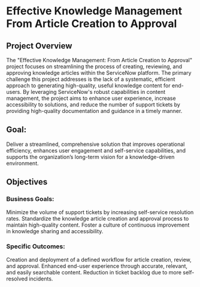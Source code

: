 # Effective Knowledge Management From Article Creation to Approval

## Project Overview
  The "Effective Knowledge Management: From Article Creation to Approval" project focuses on streamlining the process of creating, reviewing, and approving knowledge articles within the ServiceNow platform. The primary challenge this project addresses is the lack of a systematic, efficient approach to generating high-quality, useful knowledge content for end-users. By leveraging ServiceNow's robust capabilities in content management, the project aims to enhance user experience, increase accessibility to solutions, and reduce the number of support tickets by providing high-quality documentation and guidance in a timely manner.
## Goal:
  Deliver a streamlined, comprehensive solution that improves operational efficiency, enhances user engagement and self-service capabilities, and supports the organization’s long-term vision for a knowledge-driven environment.
## Objectives
### Business Goals:
  Minimize the volume of support tickets by increasing self-service resolution rates.
  Standardize the knowledge article creation and approval process to maintain high-quality content.
  Foster a culture of continuous improvement in knowledge sharing and accessibility.
### Specific Outcomes:
  Creation and deployment of a defined workflow for article creation, review, and approval.
  Enhanced end-user experience through accurate, relevant, and easily searchable content.
  Reduction in ticket backlog due to more self-resolved incidents.
